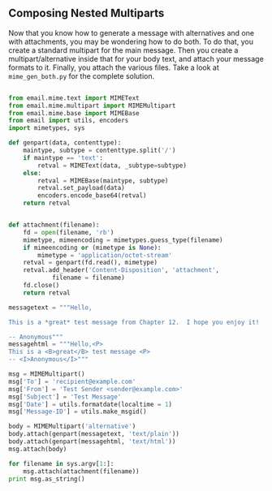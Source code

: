 ## Composing Nested Multiparts

Now that you know how to generate a message with alternatives and one with attachments, you may be
wondering how to do both. To do that, you create a standard multipart for the main message. Then you
create a multipart/alternative inside that for your body text, and attach your message formats to it.
Finally, you attach the various files. Take a look at `mime_gen_both.py` for the complete solution.
```python

from email.mime.text import MIMEText
from email.mime.multipart import MIMEMultipart
from email.mime.base import MIMEBase
from email import utils, encoders
import mimetypes, sys

def genpart(data, contenttype):
    maintype, subtype = contenttype.split('/')
    if maintype == 'text':
        retval = MIMEText(data, _subtype=subtype)
    else:
        retval = MIMEBase(maintype, subtype)
        retval.set_payload(data)
        encoders.encode_base64(retval)
    return retval


def attachment(filename):
    fd = open(filename, 'rb')
    mimetype, mimeencoding = mimetypes.guess_type(filename)
    if mimeencoding or (mimetype is None):
        mimetype = 'application/octet-stream'
    retval = genpart(fd.read(), mimetype)
    retval.add_header('Content-Disposition', 'attachment',
            filename = filename)
    fd.close()
    return retval

messagetext = """Hello,

This is a *great* test message from Chapter 12.  I hope you enjoy it!

-- Anonymous"""
messagehtml = """Hello,<P>
This is a <B>great</B> test message <P>
-- <I>Anonymous</I>"""

msg = MIMEMultipart()
msg['To'] = 'recipient@example.com'
msg['From'] = 'Test Sender <sender@example.com>'
msg['Subject'] = 'Test Message'
msg['Date'] = utils.formatdate(localtime = 1)
msg['Message-ID'] = utils.make_msgid()

body = MIMEMultipart('alternative')
body.attach(genpart(messagetext, 'text/plain'))
body.attach(genpart(messagehtml, 'text/html'))
msg.attach(body)

for filename in sys.argv[1:]:
    msg.attach(attachment(filename))
print msg.as_string()
```
